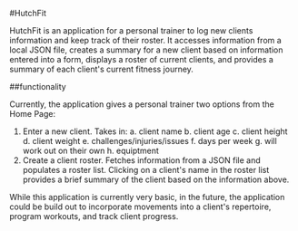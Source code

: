 #HutchFit

HutchFit is an application for a personal trainer to log new clients information and keep track of their roster. It accesses information from a local JSON file, creates a summary for a new client based on information entered into a form, displays a roster of current clients, and provides a summary of each client's current fitness journey. 

##functionality

Currently, the application gives a personal trainer two options from the Home Page:
  1. Enter a new client. Takes in:
    a. client name
    b. client age
    c. client height
    d. client weight
    e. challenges/injuries/issues
    f. days per week
    g. will work out on their own
    h. equiptment  
  2. Create a client roster. Fetches information from a JSON file and populates a roster list. Clicking on a client's name in the roster list provides a brief summary of the client based on the information above. 

 
While this application is currently very basic, in the future, the application could be build out to incorporate movements into a client's repertoire, program workouts, and track client progress. 